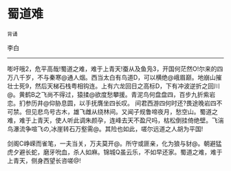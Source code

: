 # 蜀道难

`背诵`

李白

---

嘭吁哦2，危平高哉!蜀道之难，难于上青天!蚕从及鱼凫3，开国何茫然O!尔来的四万八千岁，不与秦寒@通人烟。西当太白有鸟道D，可以横绝@峨眉巅。地崩山摧壮士死9，然后天梯石栈粤相钩连。上有六龙回日之高标D，下有冲波逆折之回川@。黄鹤B之飞尚不得过，猿揉@欲度愁攀援。青泥鸟何盘盘四，百步九折紫岩恋。扪参历井@仰胁息圆，以手抚膺坐四长叹。
间君西游四何时还?畏途晚岩四不可禁。但见悲鸟号古木，雄飞雌从绕林间。又闻子规鲁啼夜月，愁空山。蜀道之难，难于上青天，使人听此调朱颜孕，连峰去天不盈尺吗，枯松倒挂倚绝壁。飞湍鸟瀑流争喧飞の,冰崖转石万壑需@。其险也如此，嗟尔远道之人胡为平国!

剑阁C峥嵘而雀笔，一夫当关，万夫莫开@。所守或匪亲，化为狼与豺@。朝避猛虎夕避长蛇，磨牙吮血，杀人如麻。锦城Q虽云乐，不如早还家。蜀道之难，难于上青天，侧身西望长咨嗟@!


